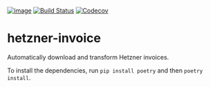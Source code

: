 [![image](https://img.shields.io/badge/code%20style-black-000000.svg)](https://github.com/ambv/black)
[![Build Status](https://travis-ci.com/nl2go/hetzner-invoice.svg?branch=master)](https://travis-ci.com/nl2go/hetzner-invoice)
[![Codecov](https://img.shields.io/codecov/c/github/nl2go/hetzner-invoice)](https://codecov.io/gh/nl2go/hetzner-invoice)

# hetzner-invoice
Automatically download and transform Hetzner invoices.

To install the dependencies, run 
`pip install poetry` and then `poetry install`.